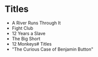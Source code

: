 # Titles

- A River Runs Through It
- Fight Club
- 12 Years a Slave
- The Big Short
- 12 Monkeys# Titles
- "The Curious Case of Benjamin Button"
